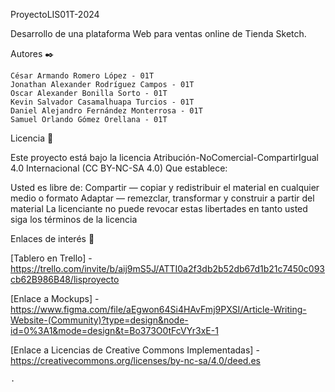 ProyectoLIS01T-2024

Desarrollo de una plataforma Web para ventas online de Tienda Sketch.


Autores ✒️

    César Armando Romero López - 01T
    Jonathan Alexander Rodríguez Campos - 01T
    Oscar Alexander Bonilla Sorto - 01T
    Kevin Salvador Casamalhuapa Turcios - 01T
    Daniel Alejandro Fernández Monterrosa - 01T
    Samuel Orlando Gómez Orellana - 01T
   
    

Licencia 📄

Este proyecto está bajo la licencia Atribución-NoComercial-CompartirIgual 4.0 Internacional (CC BY-NC-SA 4.0) Que establece:

Usted es libre de: Compartir — copiar y redistribuir el material en cualquier medio o formato Adaptar — remezclar, transformar y construir a partir del material La licenciante no puede revocar estas libertades 
en tanto usted siga los términos de la licencia


Enlaces de interés 👀

[Tablero en Trello] - https://trello.com/invite/b/aij9mS5J/ATTI0a2f3db2b52db67d1b21c7450c093cb62B986B48/lisproyecto

[Enlace a Mockups] - https://www.figma.com/file/aEgwon64Si4HAvFmj9PXSI/Article-Writing-Website-(Community)?type=design&node-id=0%3A1&mode=design&t=Bo373O0tFcVYr3xE-1

[Enlace a Licencias de Creative Commons Implementadas] - https://creativecommons.org/licenses/by-nc-sa/4.0/deed.es


    .
